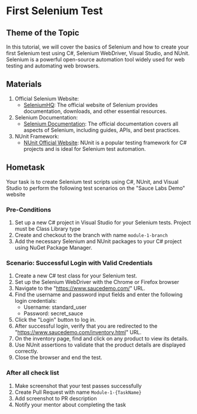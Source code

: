 ﻿# First Selenium Test

## Theme of the Topic

In this tutorial, we will cover the basics of Selenium and how to create your first Selenium test using C#, Selenium WebDriver, Visual Studio, and NUnit. Selenium is a powerful open-source automation tool widely used for web testing and automating web browsers.

## Materials

1. Official Selenium Website:
   - [SeleniumHQ](https://www.selenium.dev/): The official website of Selenium provides documentation, downloads, and other essential resources.
2. Selenium Documentation:
   - [Selenium Documentation](https://www.selenium.dev/documentation/en/): The official documentation covers all aspects of Selenium, including guides, APIs, and best practices.
3. NUnit Framework:
   - [NUnit Official Website](https://nunit.org/): NUnit is a popular testing framework for C# projects and is ideal for Selenium test automation.

## Hometask

Your task is to create Selenium test scripts using C#, NUnit, and Visual Studio to perform the following test scenarios on the "Sauce Labs Demo" website

### Pre-Conditions

1. Set up a new C# project in Visual Studio for your Selenium tests. Project must be Class Library type
2. Create and checkout to the branch with name `module-1-branch`
2. Add the necessary Selenium and NUnit packages to your C# project using NuGet Package Manager.

### Scenario: Successful Login with Valid Credentials

1. Create a new C# test class for your Selenium test.
2. Set up the Selenium WebDriver with the Chrome or Firefox browser
3. Navigate to the "https://www.saucedemo.com/" URL.
4. Find the username and password input fields and enter the following login credentials:
   - Username: standard_user
   - Password: secret_sauce
5. Click the "Login" button to log in.
6. After successful login, verify that you are redirected to the "https://www.saucedemo.com/inventory.html" URL.
7. On the inventory page, find and click on any product to view its details.
8. Use NUnit assertions to validate that the product details are displayed correctly.
9. Close the browser and end the test.

### After all check list

1. Make screenshot that your test passes successfully
2. Create Pull Request with name `Module-1-{TaskName}`
3. Add screenshot to PR description
4. Notify your mentor about completing the task

